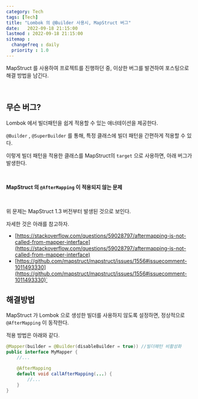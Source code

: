 ```yaml
---
category: Tech
tags: [Tech]
title: "Lombok 의 @Builder 사용시, MapStruct 버그"
date:   2022-09-18 21:15:00 
lastmod : 2022-09-18 21:15:00
sitemap :
  changefreq : daily
  priority : 1.0
---
```


MapStruct 를 사용하여 프로젝트를 진행하던 중, 이상한 버그를 발견하여 포스팅으로 해결 방법을 남긴다.

<br/>

## 무슨 버그?

Lombok 에서 빌더패턴을 쉽게 적용할 수 있는 애너테이션을 제공한다.

`@Builder` , `@SuperBuilder` 를 통해, 특정 클래스에 빌더 패턴을 간편하게 적용할 수 있다.

이렇게 빌더 패턴을 적용한 클래스를 MapStruct의 `target` 으로 사용하면, 아래 버그가 발생한다.

<br/>

**MapStruct 의 `@AfterMapping` 이 적용되지 않는 문제**

<br/>

위 문제는 MapStruct 1.3 버전부터 발생된 것으로 보인다.

자세한 것은 아래를 참고하자.

- [https://stackoverflow.com/questions/59028797/aftermapping-is-not-called-from-mapper-interface](https://stackoverflow.com/questions/59028797/aftermapping-is-not-called-from-mapper-interface)
- [https://github.com/mapstruct/mapstruct/issues/1556#issuecomment-1011493330](https://github.com/mapstruct/mapstruct/issues/1556#issuecomment-1011493330)`

## 해결방법

MapStruct 가 Lombok 으로 생성한 빌더를 사용하지 않도록 설정하면, 정상적으로 `@AfterMapping` 이 동작한다.

적용 방법은 아래와 같다.

```java
@Mapper(builder = @Builder(disableBuilder = true)) //빌더패턴 비활성화
public interface MyMapper {
	//...

	@AfterMapping
	default void callAfterMapping(...) {
		//...
	}
}
```